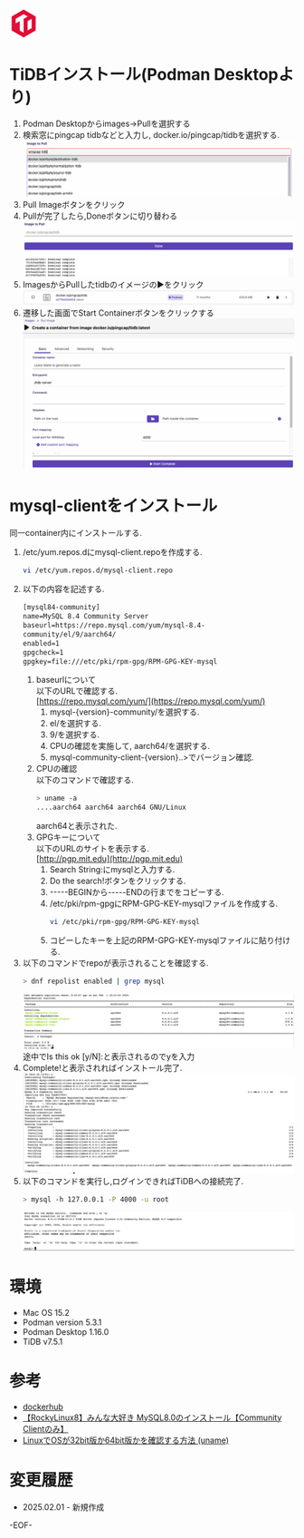 <img src="imgs/58058301.png" width="10%">

# TiDBインストール(Podman Desktopより)
1. Podman Desktopからimages→Pullを選択する
1. 検索窓にpingcap tidbなどと入力し, docker.io/pingcap/tidbを選択する.
   ![1](imgs/スクリーンショット%202025-02-01%2018.53.18.png)
1. Pull Imageボタンをクリック
1. Pullが完了したら,Doneボタンに切り替わる
   ![2](imgs/スクリーンショット%202025-02-01%2018.57.11.png)
1. ImagesからPullしたtidbのイメージの▶️をクリック
   ![3](imgs/スクリーンショット%202025-02-01%2018.59.47.png)
1. 遷移した画面でStart Containerボタンをクリックする
   ![4](imgs/スクリーンショット%202025-02-01%2019.02.29.png)

# mysql-clientをインストール
同一container内にインストールする.
1. /etc/yum.repos.dにmysql-client.repoを作成する.
    ```bash
    vi /etc/yum.repos.d/mysql-client.repo
    ```
1. 以下の内容を記述する.
    ```
    [mysql84-community]
    name=MySQL 8.4 Community Server
    baseurl=https://repo.mysql.com/yum/mysql-8.4-community/el/9/aarch64/
    enabled=1
    gpgcheck=1
    gpgkey=file:///etc/pki/rpm-gpg/RPM-GPG-KEY-mysql
    ```
    1. baseurlについて<br/>
        以下のURLで確認する.<br/>
        [https://repo.mysql.com/yum/](https://repo.mysql.com/yum/)<br/>
        1. mysql-{version}-community/を選択する.
        2. el/を選択する.
        3. 9/を選択する.
        4. CPUの確認を実施して, aarch64/を選択する.
        5. mysql-community-client-{version}..>でバージョン確認.
    1. CPUの確認<br/>
        以下のコマンドで確認する.
        ```bash
        > uname -a
        ....aarch64 aarch64 aarch64 GNU/Linux
        ```
        aarch64と表示された.
    1. GPGキーについて<br/>
        以下のURLのサイトを表示する.<br/>
        [http://pgp.mit.edu](http://pgp.mit.edu)
        1. Search String:にmysqlと入力する.
        1. Do the search!ボタンをクリックする.
        1. -----BEGINから-----ENDの行までをコピーする.
        1. /etc/pki/rpm-gpgにRPM-GPG-KEY-mysqlファイルを作成する.
            ```bash
            vi /etc/pki/rpm-gpg/RPM-GPG-KEY-mysql
            ```
        1. コピーしたキーを上記のRPM-GPG-KEY-mysqlファイルに貼り付ける.
1. 以下のコマンドでrepoが表示されることを確認する.
    ```bash
    > dnf repolist enabled | grep mysql
    ```
    ![5](imgs/スクリーンショット%202025-02-02%204.05.24.png)
    途中でIs this ok [y/N]:と表示されるのでyを入力
1. Complete!と表示されればインストール完了.
    ![6](imgs/スクリーンショット%202025-02-02%204.08.47.png)
1. 以下のコマンドを実行し,ログインできればTiDBへの接続完了.
    ```bash
    > mysql -h 127.0.0.1 -P 4000 -u root 
    ```
    ![7](imgs/スクリーンショット%202025-02-02%204.15.19.png)


# 環境
* Mac OS 15.2
* Podman version 5.3.1
* Podman Desktop 1.16.0
* TiDB v7.5.1

# 参考
* [dockerhub](https://hub.docker.com/r/pingcap/tidb)
* [【RockyLinux8】みんな大好き MySQL8.0のインストール【Community Clientのみ】](https://qiita.com/cokemaniaIIDX/items/fe9e6e77699ec2705124)
* [LinuxでOSが32bit版か64bit版かを確認する方法 (uname)](http://tech.clickyourstyle.com/articles/47)

# 変更履歴
* 2025.02.01 - 新規作成

-EOF-